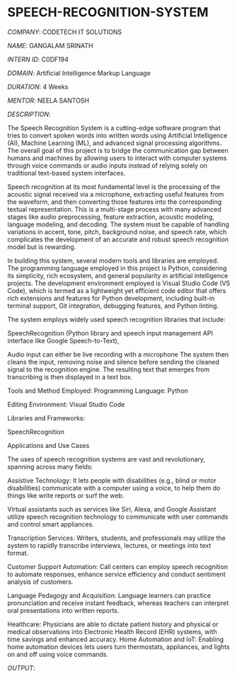 # SPEECH-RECOGNITION-SYSTEM

*COMPANY*: CODETECH IT SOLUTIONS

*NAME*: GANGALAM SRINATH

*INTERN ID*: C0DF194

*DOMAIN*: Artificial Intelligence Markup Language

*DURATION*: 4 Weeks

*MENTOR*: NEELA SANTOSH

*DESCRIPTION*:

The Speech Recognition System is a cutting-edge software program that tries to convert spoken words into written words using Artificial Intelligence (AI), Machine Learning (ML), and advanced signal processing algorithms. The overall goal of this project is to bridge the communication gap between humans and machines by allowing users to interact with computer systems through voice commands or audio inputs instead of relying solely on traditional text-based system interfaces.

Speech recognition at its most fundamental level is the processing of the acoustic signal received via a microphone, extracting useful features from the waveform, and then converting those features into the corresponding textual representation. This is a multi-stage process with many advanced stages like audio preprocessing, feature extraction, acoustic modeling, language modeling, and decoding. The system must be capable of handling variations in accent, tone, pitch, background noise, and speech rate, which complicates the development of an accurate and robust speech recognition model but is rewarding.

In building this system, several modern tools and libraries are employed. The programming language employed in this project is Python, considering its simplicity, rich ecosystem, and general popularity in artificial intelligence projects. The development environment employed is Visual Studio Code (VS Code), which is termed as a lightweight yet efficient code editor that offers rich extensions and features for Python development, including built-in terminal support, Git integration, debugging features, and Python linting.

The system employs widely used speech recognition libraries that include:

SpeechRecognition (Python library and speech input management API interface like Google Speech-to-Text),

Audio input can either be live recording with a microphone The system then cleans the input, removing noise and silence before sending the cleaned signal to the recognition engine. The resulting text that emerges from transcribing is then displayed in a text box.

Tools and Method Employed: Programming Language: Python

Editing Environment: Visual Studio Code

Libraries and Frameworks:

SpeechRecognition

Applications and Use Cases

The uses of speech recognition systems are vast and revolutionary, spanning across many fields:

Assistive Technology: It lets people with disabilities (e.g., blind or motor disabilities) communicate with a computer using a voice, to help them do things like write reports or surf the web.

Virtual assistants such as services like Siri, Alexa, and Google Assistant utilize speech recognition technology to communicate with user commands and control smart appliances.

Transcription Services: Writers, students, and professionals may utilize the system to rapidly transcribe interviews, lectures, or meetings into text format.

Customer Support Automation: Call centers can employ speech recognition to automate responses, enhance service efficiency and conduct sentiment analysis of customers.

Language Pedagogy and Acquisition: Language learners can practice pronunciation and receive instant feedback, whereas teachers can interpret oral presentations into written reports.

Healthcare: Physicians are able to dictate patient history and physical or medical observations into Electronic Health Record (EHR) systems, with time savings and enhanced accuracy. Home Automation and IoT: Enabling home automation devices lets users turn thermostats, appliances, and lights on and off using voice commands.

*OUTPUT*:



